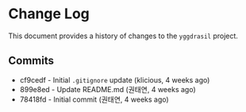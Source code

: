 
# Change Log

This document provides a history of changes to the `yggdrasil` project.

## Commits

*   cf9cedf - Initial `.gitignore` update (klicious, 4 weeks ago)
*   899e8ed - Update README.md (권태연, 4 weeks ago)
*   78418fd - Initial commit (권태연, 4 weeks ago)
